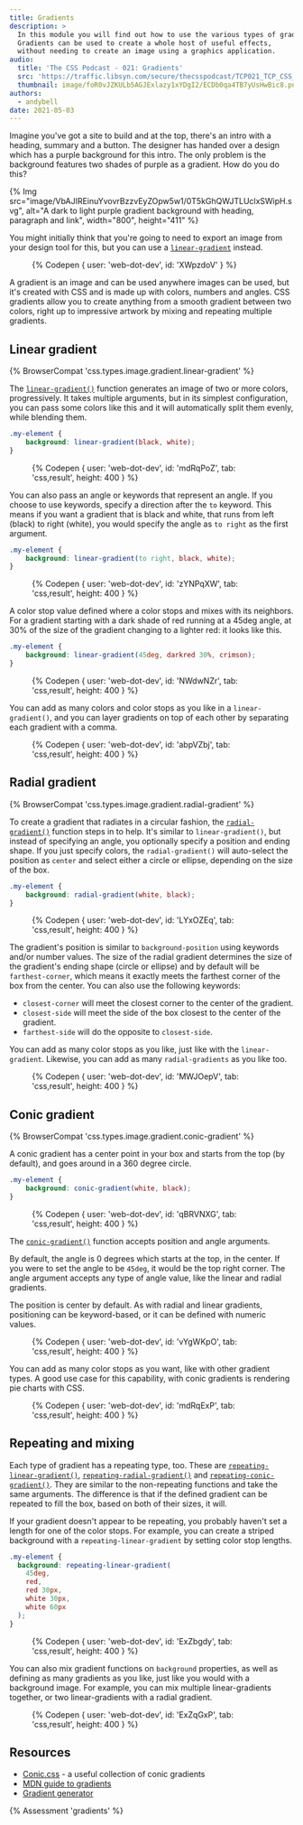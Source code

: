 ```yaml
---
title: Gradients
description: >
  In this module you will find out how to use the various types of gradients available in CSS.
  Gradients can be used to create a whole host of useful effects,
  without needing to create an image using a graphics application.
audio:
  title: 'The CSS Podcast - 021: Gradients'
  src: 'https://traffic.libsyn.com/secure/thecsspodcast/TCP021_TCP_CSS_Podcast_Episode_021_v1.0.mp3?dest-id=1891556'
  thumbnail: image/foR0vJZKULb5AGJExlazy1xYDgI2/ECDb0qa4TB7yUsHwBic8.png
authors:
  - andybell
date: 2021-05-03
---
```


Imagine you've got a site to build and at the top,
there's an intro with a heading, summary and a button.
The designer has handed over a design which has a purple background for this intro.
The only problem is the background features two shades of purple as a gradient.
How do you do this?

{% Img
src="image/VbAJIREinuYvovrBzzvEyZOpw5w1/0T5kGhQWJTLUclxSWipH.svg",
alt="A dark to light purple gradient background with heading, paragraph and link",
width="800",
height="411" %}

You might initially think that you're going to need to export an image from your design tool for this,
but you can use a
[`linear-gradient`](https://developer.mozilla.org/docs/Web/CSS/linear-gradient())
instead.

<figure>
{% Codepen {
  user: 'web-dot-dev',
  id: 'XWpzdoV'
} %}
</figure>

A gradient is an image and can be used anywhere images can be used,
but it's created with CSS and is made up with colors, numbers and angles.
CSS gradients allow you to create anything from a smooth gradient between two colors,
right up to impressive artwork by mixing and repeating multiple gradients.

## Linear gradient
{% BrowserCompat 'css.types.image.gradient.linear-gradient' %}

The [`linear-gradient()`](https://developer.mozilla.org/docs/Web/CSS/linear-gradient())
function generates an image of two or more colors, progressively.
It takes multiple arguments, but in its simplest configuration,
you can pass some colors like this and it will automatically split them evenly, while blending them.

```css
.my-element {
	background: linear-gradient(black, white);
}
```

<figure>
{% Codepen {
  user: 'web-dot-dev',
  id: 'mdRqPoZ',
  tab: 'css,result',
  height: 400
} %}
</figure>

You can also pass an angle or keywords that represent an angle.
If you choose to use keywords, specify a direction after the `to` keyword.
This means if you want a gradient that is black and white,
that runs from left (black) to right (white),
you would specify the angle as `to right` as the first argument.

```css
.my-element {
	background: linear-gradient(to right, black, white);
}
```
<figure>
{% Codepen {
  user: 'web-dot-dev',
  id: 'zYNPqXW',
  tab: 'css,result',
  height: 400
} %}
</figure>

A color stop value defined where a color stops and mixes with its neighbors.
For a gradient starting with a dark shade of red running at a 45deg angle,
at 30% of the size of the gradient changing to a lighter red: it looks like this.

```css
.my-element {
	background: linear-gradient(45deg, darkred 30%, crimson);
}
```

<figure>
{% Codepen {
  user: 'web-dot-dev',
  id: 'NWdwNZr',
  tab: 'css,result',
  height: 400
} %}
</figure>

You can add as many colors and color stops as you like in a `linear-gradient()`,
and you can layer gradients on top of each other by separating each gradient with a comma.

<figure>
{% Codepen {
  user: 'web-dot-dev',
  id: 'abpVZbj',
  tab: 'css,result',
  height: 400
} %}
</figure>

## Radial gradient
{% BrowserCompat 'css.types.image.gradient.radial-gradient' %}

To create a gradient that radiates in a circular fashion, the
[`radial-gradient()`](https://developer.mozilla.org/docs/Web/CSS/radial-gradient())
function steps in to help.
It's similar to `linear-gradient()`,
but instead of specifying an angle, you optionally specify a position and ending shape.
If you just specify colors, the `radial-gradient()` will auto-select the position as `center`
and select either a circle or ellipse, depending on the size of the box.

```css
.my-element {
	background: radial-gradient(white, black);
}
```

<figure>
{% Codepen {
  user: 'web-dot-dev',
  id: 'LYxOZEq',
  tab: 'css,result',
  height: 400
} %}
</figure>

The gradient's position is similar to `background-position` using keywords and/or number values.
The size of the radial gradient determines the size of the gradient's ending shape
(circle or ellipse) and by default will be `farthest-corner`,
which means it exactly meets the farthest corner of the box from the center.
You can also use the following keywords:

- `closest-corner` will meet the closest corner to the center of the gradient.
- `closest-side` will meet the side of the box closest to the center of the gradient.
- `farthest-side` will do the opposite to `closest-side`.

You can add as many color stops as you like, just like with the `linear-gradient`.
Likewise, you can add as many `radial-gradients` as you like too.

<figure>
{% Codepen {
  user: 'web-dot-dev',
  id: 'MWJOepV',
  tab: 'css,result',
  height: 400
} %}
</figure>

## Conic gradient
{% BrowserCompat 'css.types.image.gradient.conic-gradient' %}

A conic gradient has a center point in your box and starts from the top (by default),
and goes around in a 360 degree circle.

```css
.my-element {
	background: conic-gradient(white, black);
}
```

<figure>
{% Codepen {
  user: 'web-dot-dev',
  id: 'qBRVNXG',
  tab: 'css,result',
  height: 400
} %}
</figure>

The [`conic-gradient()`](https://developer.mozilla.org/docs/Web/CSS/conic-gradient())
function accepts position and angle arguments.

By default, the angle is 0 degrees which starts at the top, in the center.
If you were to set the angle to be `45deg`, it would be the top right corner.
The angle argument accepts any type of angle value, like the linear and radial gradients.

The position is center by default.
As with radial and linear gradients,
positioning can be keyword-based,
or it can be defined with numeric values.

<figure>
{% Codepen {
  user: 'web-dot-dev',
  id: 'vYgWKpO',
  tab: 'css,result',
  height: 400
} %}
</figure>

You can add as many color stops as you want, like with other gradient types.
A good use case for this capability, with conic gradients is rendering pie charts with CSS.

<figure>
{% Codepen {
  user: 'web-dot-dev',
  id: 'mdRqExP',
  tab: 'css,result',
  height: 400
} %}
</figure>

## Repeating and mixing

Each type of gradient has a repeating type, too.
These are
[`repeating-linear-gradient()`](https://developer.mozilla.org/docs/Web/CSS/repeating-linear-gradient()),
[`repeating-radial-gradient()`](https://developer.mozilla.org/docs/Web/CSS/repeating-radial-gradient()) and
[`repeating-conic-gradient()`](https://developer.mozilla.org/docs/Web/CSS/repeating-conic-gradient()).
They are similar to the non-repeating functions and take the same arguments.
The difference is that if the defined gradient can be repeated to fill the box,
based on both of their sizes, it will.

If your gradient doesn't appear to be repeating,
you probably haven't set a length for one of the color stops.
For example,
you can create a striped background with a `repeating-linear-gradient` by setting color stop lengths.

```css
.my-element {
  background: repeating-linear-gradient(
    45deg,
    red,
    red 30px,
    white 30px,
    white 60px
  );
}

```

<figure>
{% Codepen {
  user: 'web-dot-dev',
  id: 'ExZbgdy',
  tab: 'css,result',
  height: 400
} %}
</figure>

You can also mix gradient functions on `background` properties,
as well as defining as many gradients as you like,
just like you would with a background image.
For example, you can mix multiple linear-gradients together, or two linear-gradients with a radial gradient.

<figure>
{% Codepen {
  user: 'web-dot-dev',
  id: 'ExZqGxP',
  tab: 'css,result',
  height: 400
} %}
</figure>

## Resources

- [Conic.css](https://www.conic.style/) - a useful collection of conic gradients
- [MDN guide to gradients](https://developer.mozilla.org/docs/Web/CSS/CSS_Images/Using_CSS_gradients)
- [Gradient generator](https://www.colorzilla.com/gradient-editor/)

{% Assessment 'gradients' %}
